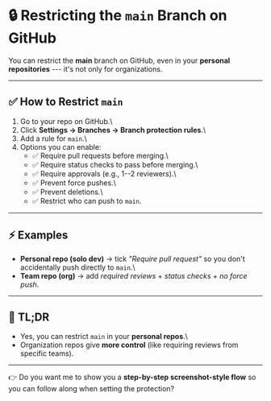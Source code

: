 # 🔒 Restricting the `main` Branch on GitHub

You can restrict the **main** branch on GitHub, even in your **personal
repositories** --- it's not only for organizations.

------------------------------------------------------------------------

## ✅ How to Restrict `main`

1.  Go to your repo on GitHub.\
2.  Click **Settings → Branches → Branch protection rules**.\
3.  Add a rule for `main`.\
4.  Options you can enable:
    -   ✅ Require pull requests before merging.\
    -   ✅ Require status checks to pass before merging.\
    -   ✅ Require approvals (e.g., 1--2 reviewers).\
    -   ✅ Prevent force pushes.\
    -   ✅ Prevent deletions.\
    -   ✅ Restrict who can push to `main`.

------------------------------------------------------------------------

## ⚡ Examples

-   **Personal repo (solo dev)** → tick *"Require pull request"* so you
    don't accidentally push directly to `main`.\
-   **Team repo (org)** → add *required reviews* + *status checks* + *no
    force push*.

------------------------------------------------------------------------

## 🔑 TL;DR

-   Yes, you can restrict `main` in your **personal repos**.\
-   Organization repos give **more control** (like requiring reviews
    from specific teams).

------------------------------------------------------------------------

👉 Do you want me to show you a **step-by-step screenshot-style flow**
so you can follow along when setting the protection?
